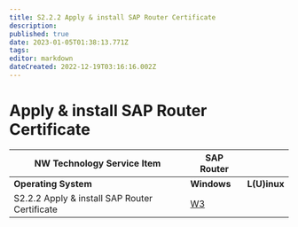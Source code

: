 ```yaml
---
title: S2.2.2 Apply & install SAP Router Certificate
description: 
published: true
date: 2023-01-05T01:38:13.771Z
tags: 
editor: markdown
dateCreated: 2022-12-19T03:16:16.002Z
---
```


# Apply & install SAP Router Certificate
|NW Technology Service Item|SAP Router||
|---------|---------|---------|
| **Operating System** |**Windows** |**L(U)inux** |
| S2.2.2 Apply & install SAP Router Certificate  |[W3](/home/S2_SAP_NetWeaver_Skills/Apply&install_SAP_Router_Certificate/W3) ||